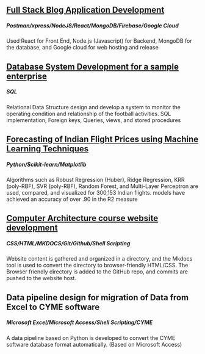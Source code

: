 ##  [Full Stack Blog Application Development](https://myblog-379005.uk.r.appspot.com/)
##### Postman/xpress/NodeJS/React/MongoDB/Firebase/Google Cloud 
Used React for Front End, Node.js (Javascript) for Backend, MongoDB for the database, and Google cloud for web hosting and release 
## [Database System Development for a sample enterprise](https://github.com/Arazbrz/Database)
##### SQL
Relational Data Structure design and develop a system to monitor the operating condition and relationship of the football activities.
SQL implementation, Foreign keys, Queries, views, and stored procedures
##  [Forecasting of Indian Flight Prices using Machine Learning Techniques ](https://arzbrz.com/DS/ML.pdf)
##### Python/Scikit-learn/Matplotlib
Algorithms such as Robust Regression (Huber), Ridge Regression, KRR (poly-RBF),  SVR (poly-RBF), Random Forest, and Multi-Layer Perceptron are used, compared, and visualized for 300,153 Indian flights. models have achieved an accuracy of over .90 in the R2 measure
## [Computer Architecture course website development](https://comparch-resources.ece.gatech.edu/)
##### CSS/HTML/MKDOCS/Git/Github/Shell Scripting
Website content is gathered and organized in a directory, and the Mkdocs tool is used to convert the directory to browser-friendly HTML/CSS. The Browser friendly directory is added to the GitHub repo, and commits are pushed to the website host.
## Data pipeline design for migration of Data from Excel to CYME software 
##### Microsoft Excel/Microsoft Access/Shell Scripting/CYME                              
A data pipeline based on Python is developed to convert the CYME software database format automatically. (Based on Microsoft Access)
